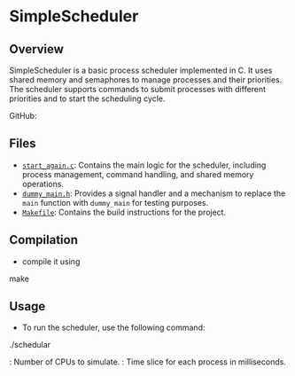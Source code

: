 # SimpleScheduler

## Overview

SimpleScheduler is a basic process scheduler implemented in C. It uses shared memory and semaphores to manage processes and their priorities. The scheduler supports commands to submit processes with different priorities and to start the scheduling cycle.

GitHub: 

## Files

- [`start_again.c`](start_again.c): Contains the main logic for the scheduler, including process management, command handling, and shared memory operations.
- [`dummy_main.h`](dummy_main.h): Provides a signal handler and a mechanism to replace the `main` function with `dummy_main` for testing purposes.
- [`Makefile`](Makefile): Contains the build instructions for the project.

## Compilation
- compile it using 

make

## Usage
- To run the scheduler, use the following command:

./schedular <NCPU> <TSLICE>

<NCPU>: Number of CPUs to simulate.
<TSLICE>: Time slice for each process in milliseconds.